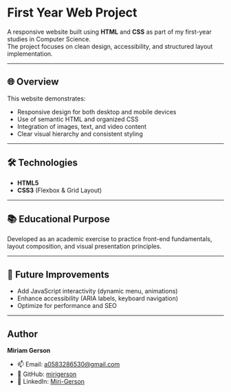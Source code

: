 # First Year Web Project

A responsive website built using **HTML** and **CSS** as part of my first-year studies in Computer Science.  
The project focuses on clean design, accessibility, and structured layout implementation.

---

## 🌐 Overview
This website demonstrates:
- Responsive design for both desktop and mobile devices
- Use of semantic HTML and organized CSS
- Integration of images, text, and video content
- Clear visual hierarchy and consistent styling

---

## 🛠️ Technologies
- **HTML5**  
- **CSS3** (Flexbox & Grid Layout)  

---

## 📚 Educational Purpose
Developed as an academic exercise to practice front-end fundamentals,  
layout composition, and visual presentation principles.

---

## 🚀 Future Improvements
- Add JavaScript interactivity (dynamic menu, animations)
- Enhance accessibility (ARIA labels, keyboard navigation)
- Optimize for performance and SEO

---

## Author
**Miriam Gerson**  
- 📫 Email: a0583286530@gmail.com  
- 🔗 GitHub: [mirigerson](https://github.com/mirigerzon)  
- 🔗 LinkedIn: [Miri-Gerson](https://www.linkedin.com/in/miri-gerzon)

